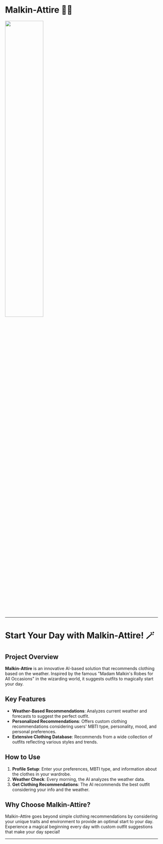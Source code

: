 # Malkin-Attire 🧙🏻

<img src="https://github.com/sparkerhoney/Malkin-Attire/assets/108461006/29c04889-ecfc-43eb-a8d7-be05139bf692" width="50%" height="auto">



---

# **Start Your Day with Malkin-Attire! 🪄**

## **Project Overview**

**Malkin-Attire** is an innovative AI-based solution that recommends clothing based on the weather. Inspired by the famous "Madam Malkin's Robes for All Occasions" in the wizarding world, it suggests outfits to magically start your day.

## **Key Features**

- **Weather-Based Recommendations**: Analyzes current weather and forecasts to suggest the perfect outfit.
- **Personalized Recommendations**: Offers custom clothing recommendations considering users' MBTI type, personality, mood, and personal preferences.
- **Extensive Clothing Database**: Recommends from a wide collection of outfits reflecting various styles and trends.

## **How to Use**

1. **Profile Setup**: Enter your preferences, MBTI type, and information about the clothes in your wardrobe.
2. **Weather Check**: Every morning, the AI analyzes the weather data.
3. **Get Clothing Recommendations**: The AI recommends the best outfit considering your info and the weather.

## **Why Choose Malkin-Attire?**

Malkin-Attire goes beyond simple clothing recommendations by considering your unique traits and environment to provide an optimal start to your day. Experience a magical beginning every day with custom outfit suggestions that make your day special!

---
